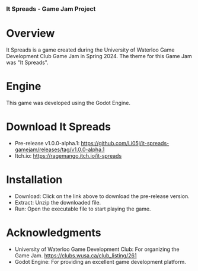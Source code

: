 ### It Spreads - Game Jam Project
# Overview
It Spreads is a game created during the University of Waterloo Game Development Club Game Jam in Spring 2024. The theme for this Game Jam was "It Spreads".

# Engine
This game was developed using the Godot Engine.

# Download It Spreads
- Pre-release v1.0.0-alpha.1: https://github.com/Li05j/it-spreads-gamejam/releases/tag/v1.0.0-alpha.1
- Itch.io: https://ragemango.itch.io/it-spreads

# Installation
- Download: Click on the link above to download the pre-release version.
- Extract: Unzip the downloaded file.
- Run: Open the executable file to start playing the game.

# Acknowledgments
- University of Waterloo Game Development Club: For organizing the Game Jam. https://clubs.wusa.ca/club_listing/261
- Godot Engine: For providing an excellent game development platform.
